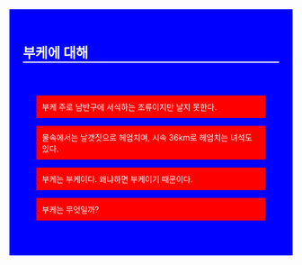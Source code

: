<!doctype html>
<meta charset="utf-8">
<style>
  div {background-color: blue; color: white; padding: 24px;}
  h2 {font-size: 24px; border-bottom: 2px solid white; }
  p {background-color: red; padding: 10px;}
</style>
<div>
  <h2>부케에 대해</h2>
  <div>
    <p>부케 주로 남반구에 서식하는 조류이지만 날지 못한다.</p>
    <p>물속에서는 날갯짓으로 헤엄치며, 시속 36km로 헤엄치는 녀석도 있다.</p>
    <p>부케는 부케이다. 왜냐하면 부케이기 때문이다.</p>
    <p>부케는 무엇일까?</p>
</div>

